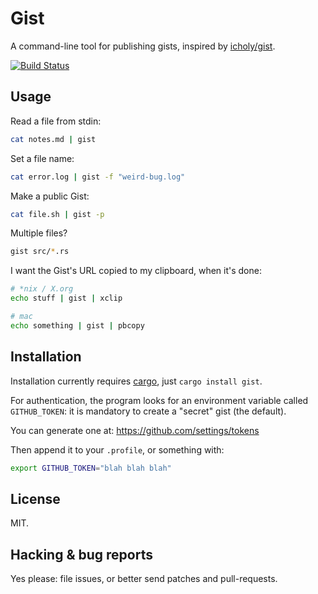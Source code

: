 # Gist

A command-line tool for publishing gists, inspired by [icholy/gist][gogist].

[![Build Status](https://travis-ci.org/LesPepitos/gist.svg?branch=master)](https://travis-ci.org/LesPepitos/gist)

## Usage

Read a file from stdin:

```sh
cat notes.md | gist
```

Set a file name:

```sh
cat error.log | gist -f "weird-bug.log"
```

Make a public Gist:

```sh
cat file.sh | gist -p
```

Multiple files?

```sh
gist src/*.rs
```

I want the Gist's URL copied to my clipboard, when it's done:

```sh
# *nix / X.org
echo stuff | gist | xclip

# mac
echo something | gist | pbcopy
```

## Installation

Installation currently requires [cargo][cargo], just `cargo install gist`.

For authentication, the program looks for an environment variable called
`GITHUB_TOKEN`: it is mandatory to create a "secret" gist (the default).

You can generate one at: https://github.com/settings/tokens

Then append it to your `.profile`, or something with:

```sh
export GITHUB_TOKEN="blah blah blah"
```

## License

MIT.

## Hacking & bug reports

Yes please: file issues, or better send patches and pull-requests.

[cargo]: https://crates.io
[gogist]: https://github.com/icholy/gist
